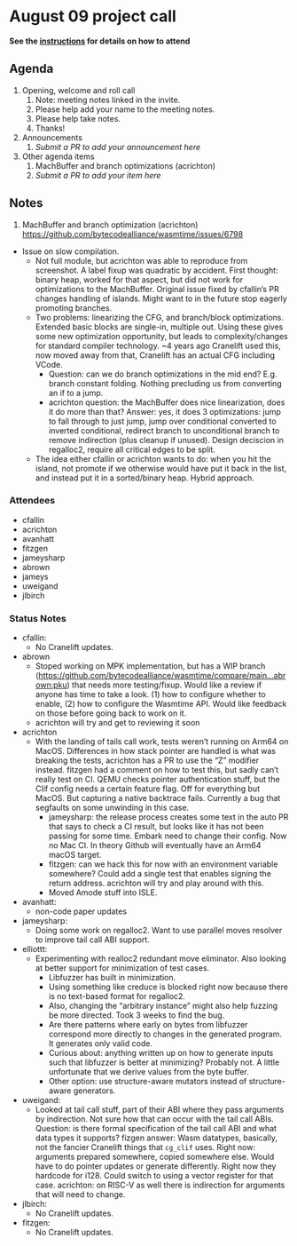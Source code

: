# August 09 project call

**See the [instructions](../README.md) for details on how to attend**

## Agenda
1. Opening, welcome and roll call
    1. Note: meeting notes linked in the invite.
    1. Please help add your name to the meeting notes.
    1. Please help take notes.
    1. Thanks!
1. Announcements
    1. _Submit a PR to add your announcement here_
1. Other agenda items
    1. MachBuffer and branch optimizations (acrichton)
    1. _Submit a PR to add your item here_

## Notes

1. MachBuffer and branch optimization (acrichton) https://github.com/bytecodealliance/wasmtime/issues/6798
- Issue on slow compilation.
    - Not full module, but acrichton was able to reproduce from screenshot. A label fixup was quadratic by accident.  First thought: binary heap, worked for that aspect, but did not work for optimizations to the MachBuffer. Original issue fixed by cfallin’s PR changes handling of islands. Might want to in the future stop eagerly promoting branches. 
    - Two problems: linearizing the CFG, and branch/block optimizations. Extended basic blocks are single-in, multiple out. Using these gives some new optimization opportunity, but leads to complexity/changes for standard compiler technology. ~4 years ago Cranelift used this, now moved away from that, Cranelift has an actual CFG including VCode.
        - Question: can we do branch optimizations in the mid end? E.g. branch constant folding. Nothing precluding us from converting an if to a jump. 
        - acrichton question: the MachBuffer does nice linearization, does it do more than that? Answer: yes, it does 3 optimizations: jump to fall through to just jump, jump over conditional converted to inverted conditional, redirect branch to unconditional branch to remove indirection (plus cleanup if unused). Design deciscion in regalloc2, require all critical edges to be split. 
    - The idea either cfallin or acrichton wants to do: when you hit the island, not promote if we otherwise would have put it back in the list, and instead put it in a sorted/binary heap. Hybrid approach.

### Attendees

- cfallin
- acrichton
- avanhatt
- fitzgen
- jameysharp
- abrown
- jameys
- uweigand 
- jlbirch

### Status Notes

- cfallin:
    - No Cranelift updates.
- abrown
    - Stoped working on MPK implementation, but has a WIP branch (https://github.com/bytecodealliance/wasmtime/compare/main...abrown:pku) that needs more testing/fixup. Would like a review if anyone has time to take a look. (1) how to configure whether to enable, (2) how to configure the Wasmtime API. Would like feedback on those before going back to work on it.
    - acrichton will try and get to reviewing it soon
- acrichton
    - With the landing of tails call work, tests weren’t running on Arm64 on MacOS. Differences in how stack pointer are handled is what was breaking the tests, acrichton has a PR to use the “Z” modifier instead. fitzgen had a comment on how to test this, but sadly can’t really test on CI. QEMU checks pointer authentication stuff, but the Clif config needs a certain feature flag. Off for everything but MacOS. But capturing a native backtrace fails. Currently a bug that segfaults on some unwinding in this case. 
        - jameysharp: the release process creates some text in the auto PR that says to check a CI result, but looks like it has not been passing for some time. Embark need to change their config. Now no Mac CI. In theory Github will eventually have an Arm64 macOS target.
        - fitzgen: can we hack this for now with an environment variable somewhere? Could add a single test that enables signing the return address. acrichton will try and play around with this. 
        - Moved Amode stuff into ISLE. 
- avanhatt: 
    - non-code paper updates
- jameysharp: 
    - Doing some work on regalloc2. Want to use parallel moves resolver to improve tail call ABI support. 
- elliottt:
    - Experimenting with realloc2 redundant move eliminator. Also looking at better support for minimization of test cases. 
        - Libfuzzer has built in minimization. 
        - Using something like creduce is blocked right now because there is no text-based format for regalloc2. 
        - Also, changing the “arbitrary instance” might also help fuzzing be more directed. Took 3 weeks to find the bug. 
        - Are there patterns where early on bytes from libfuzzer correspond more directly to changes in the generated program. It generates only valid code. 
        - Curious about: anything written up on how to generate inputs such that libfuzzer is better at minimizing? Probably not. A little unfortunate that we derive values from the byte buffer. 
        - Other option: use structure-aware mutators instead of structure-aware generators. 
- uweigand:
    - Looked at tail call stuff, part of their ABI where they pass arguments by indirection. Not sure how that can occur with the tail call ABIs. Question: is there formal specification of the tail call ABI and what data types it supports? fizgen answer: Wasm datatypes, basically, not the fancier Cranelift things that `cg_clif` uses. Right now: arguments prepared somewhere, copied somewhere else. Would have to do pointer updates or generate differently. Right now they hardcode for i128. Could switch to using a vector register for that case. acrichton: on RISC-V as well there is indirection for arguments that will need to change. 
- jlbirch:
    - No Cranelift updates.
- fitzgen: 
    - No Cranelift updates.
